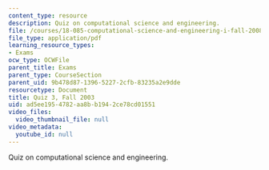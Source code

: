 ```yaml
---
content_type: resource
description: Quiz on computational science and engineering.
file: /courses/18-085-computational-science-and-engineering-i-fall-2008/ad5ee1954782aa8bb1942ce78cd01551_q318085f03.pdf
file_type: application/pdf
learning_resource_types:
- Exams
ocw_type: OCWFile
parent_title: Exams
parent_type: CourseSection
parent_uid: 9b478d87-1396-5227-2cfb-83235a2e9dde
resourcetype: Document
title: Quiz 3, Fall 2003
uid: ad5ee195-4782-aa8b-b194-2ce78cd01551
video_files:
  video_thumbnail_file: null
video_metadata:
  youtube_id: null
---
```

Quiz on computational science and engineering.

